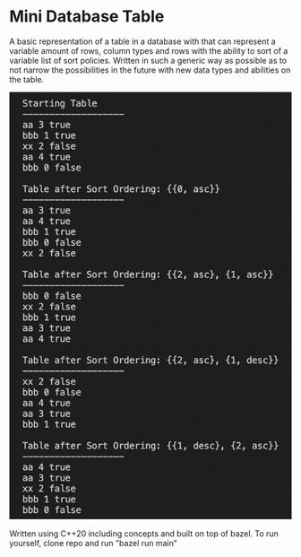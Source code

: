 # Mini Database Table
A basic representation of a table in a database with that can represent a variable amount of rows, column types and rows with the ability to sort of a variable list of sort policies. Written in such a generic way as possible as to not narrow the possibilities in the future with new data types and abilities on the table.

![My Image](example_output.png)

Written using C++20 including concepts and built on top of bazel. To run yourself, clone repo and run "bazel run main"
